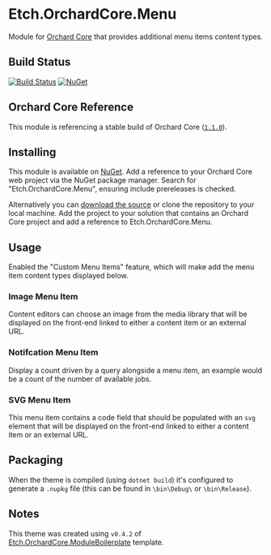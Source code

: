 # Etch.OrchardCore.Menu

Module for [Orchard Core](https://github.com/orchardcms/OrchardCore) that provides additional menu items content types.

## Build Status

[![Build Status](https://secure.travis-ci.org/etchuk/Etch.OrchardCore.Menu.png?branch=master)](http://travis-ci.org/etchuk/Etch.OrchardCore.Menu) [![NuGet](https://img.shields.io/nuget/v/Etch.OrchardCore.Menu.svg)](https://www.nuget.org/packages/Etch.OrchardCore.Menu)

## Orchard Core Reference

This module is referencing a stable build of Orchard Core ([`1.1.0`](https://www.nuget.org/packages/OrchardCore.Module.Targets/1.1.0)).

## Installing

This module is available on [NuGet](https://www.nuget.org/packages/Etch.OrchardCore.Menu). Add a reference to your Orchard Core web project via the NuGet package manager. Search for "Etch.OrchardCore.Menu", ensuring include prereleases is checked.

Alternatively you can [download the source](https://github.com/etchuk/Etch.OrchardCore.Menu/archive/master.zip) or clone the repository to your local machine. Add the project to your solution that contains an Orchard Core project and add a reference to Etch.OrchardCore.Menu.

## Usage

Enabled the "Custom Menu Items" feature, which will make add the menu item content types displayed below.

### Image Menu Item

Content editors can choose an image from the media library that will be displayed on the front-end linked to either a content item or an external URL.

### Notifcation Menu Item

Display a count driven by a query alongside a menu item, an example would be a count of the number of available jobs.

### SVG Menu Item

This menu item contains a code field that should be populated with an `svg` element that will be displayed on the front-end linked to either a content item or an external URL.

## Packaging

When the theme is compiled (using `dotnet build`) it's configured to generate a `.nupkg` file (this can be found in `\bin\Debug\` or `\bin\Release`).

## Notes

This theme was created using `v0.4.2` of [Etch.OrchardCore.ModuleBoilerplate](https://github.com/EtchUK/Etch.OrchardCore.Menu) template.
